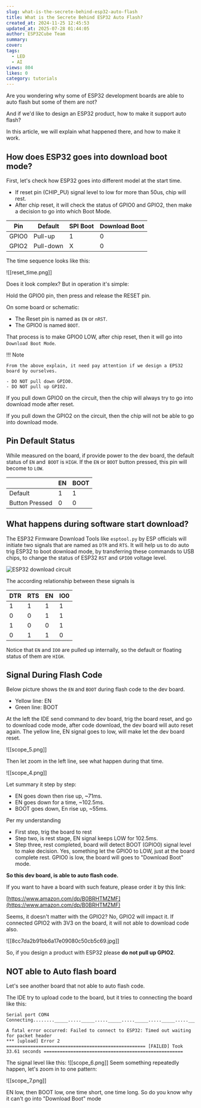 ```yaml
---
slug: what-is-the-secrete-behind-esp32-auto-flash
title: What is the Secrete Behind ESP32 Auto Flash?
created_at: 2024-11-25 12:45:53
updated_at: 2025-07-28 01:44:05
author: ESP32Cube Team
summary: 
cover:
tags:
  - LED
  - AI
views: 804
likes: 0
category: tutorials
---
```


Are you wondering why some of ESP32 development boards are able to auto flash but some of them are not?

And if we'd like to design an ESP32 product, how to make it support auto flash?

In this article, we will explain what happened there, and how to make it work.

## How does ESP32 goes into download boot mode?

First, let's check how ESP32 goes into different model at the start time.

- If reset pin (CHIP_PU) signal level to low for more than 50us, chip will rest.
- After chip reset, it will check the status of GPIO0 and GPIO2, then make a decision to go into which Boot Mode.

| Pin   | Default   | SPI Boot | Download Boot |
| ----- | --------- | -------- | ------------- |
| GPIO0 | Pull-up   | 1        | 0             |
| GPIO2 | Pull-down | X        | 0             |

The time sequence looks like this:

![[reset_time.png]]

Does it look complex? But in operation it's simple:

Hold the GPIO0 pin, then press and release the RESET pin.

On some board or schematic:

- The Reset pin is named as `EN` or `nRST`.
- The GPIO0 is named `BOOT`.

That process is to make GPIO0 LOW, after chip reset, then it will go into `Download Boot Mode`.

!!! Note

    From the above explain, it need pay attention if we design a EPS32 board by ourselves.
    
    - DO NOT pull down GPIO0.
    - DO NOT pull up GPIO2.

If you pull down GPIO0 on the circuit, then the chip will always try to go into download mode after reset.

If you pull down the GPIO2 on the circuit, then the chip will not be able to go into download mode.

## Pin Default Status

While measured on the board, if provide power to the dev board, the default status of `EN` and` BOOT` is `HIGH`. If the `EN` or `BOOT` button pressed, this pin will become to `LOW`.

|                | EN  | BOOT |
| -------------- | --- | ---- |
| Default        | 1   | 1    |
| Button Pressed | 0   | 0    |

## What happens during software start download?

The ESP32 Firmware Download Tools like `esptool.py` by ESP officials will initiate two signals that are named as `DTR` and `RTS`. It will help us to do auto trig ESP32 to boot download mode, by transferring these commands to USB chips, to change the status of ESP32 `RST` and `GPIO0` voltage level.

![ESP32 download circuit](https://esp32cube.com/usr/uploads/images/Snipaste_2022-12-16_14-27-19.png)

The according relationship between these signals is

| DTR | RTS | EN  | IO0 |
| --- | --- | --- | --- |
| 1   | 1   | 1   | 1   |
| 0   | 0   | 1   | 1   |
| 1   | 0   | 0   | 1   |
| 0   | 1   | 1   | 0   |

Notice that `EN` and `IO0` are pulled up internally, so the default or floating status of them are `HIGH`.

## Signal During Flash Code

Below picture shows the `EN` and `BOOT` during flash code to the dev board. 

- Yellow line: EN
- Green line: BOOT

At the left the IDE send command to dev board, trig the board reset, and go to download code mode, after code download, the dev board will auto reset again.
The yellow line, EN signal goes to low, will make let the dev board reset.

![[scope_5.png]]

Then let zoom in the left line, see what happen during that time.

![[scope_4.png]]

Let summary it step by step:

- EN goes down then rise up, ~71ms.
- EN goes down for a time, ~102.5ms.
- BOOT goes down, En rise up, ~55ms.

Per my understanding

- First step, trig the board to rest
- Step two, is rest stage, EN signal keeps LOW for 102.5ms.
- Step three, rest completed, board will detect BOOT (GPIO0) signal level to make decision. Yes, something let the GPIO0 to LOW, just at the board complete rest. GPIO0 is low, the board will goes to "Download Boot" mode.

**So this dev board, is able to auto flash code.**

If you want to have a board with such feature, please order it by this link:

[https://www.amazon.com/dp/B0BRHTMZMF](https://www.amazon.com/dp/B0BRHTMZMF)

Seems, it doesn't matter with the GPIO2? No, GPIO2 will impact it. If connected GPIO2 with 3V3 on the board, it will not able to download code also.

![[8cc7da2b91bb6a17e09080c50cb5c69.jpg]]

So, if you design a product with ESP32 please **do not pull up GPIO2**.

## NOT able to Auto flash board

Let's see another board that not able to auto flash code.

The IDE try to upload code to the board, but it tries to connecting the board like this:

```
Serial port COM4
Connecting........_____....._____....._____....._____....._____....._____....._____

A fatal error occurred: Failed to connect to ESP32: Timed out waiting for packet header
*** [upload] Error 2
==================================================== [FAILED] Took 33.61 seconds ====================================================
```

The signal level like this:
![[scope_6.png]]
Seem something repeatedly happen, let's zoom in to one pattern:

![[scope_7.png]]

EN low, then BOOT low, one time short, one time long.
So do you know why it can't go into "Download Boot" mode
